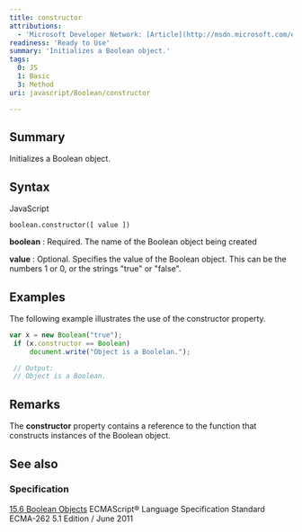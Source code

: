 ```yaml
---
title: constructor
attributions:
  - 'Microsoft Developer Network: [Article](http://msdn.microsoft.com/en-us/library/ie/jj155289(v=vs.94).aspx)'
readiness: 'Ready to Use'
summary: 'Initializes a Boolean object.'
tags:
  0: JS
  1: Basic
  3: Method
uri: javascript/Boolean/constructor

---
```

## <span>Summary</span>

Initializes a Boolean object.

## <span>Syntax</span>

<span class="language">JavaScript</span>

    boolean.constructor([ value ])

**boolean**
:   Required. The name of the Boolean object being created

**value**
:   Optional. Specifies the value of the Boolean object. This can be the numbers 1 or 0, or the strings "true" or "false".

## <span>Examples</span>

The following example illustrates the use of the constructor property.

``` js
var x = new Boolean("true");
 if (x.constructor == Boolean)
     document.write("Object is a Boolelan.");

 // Output:
 // Object is a Boolean.
```

## <span>Remarks</span>

The **constructor** property contains a reference to the function that constructs instances of the Boolean object.

## <span>See also</span>

### <span>Specification</span>

[15.6 Boolean Objects](http://www.ecma-international.org/ecma-262/5.1/#sec-15.6) ECMAScript® Language Specification Standard ECMA-262 5.1 Edition / June 2011

